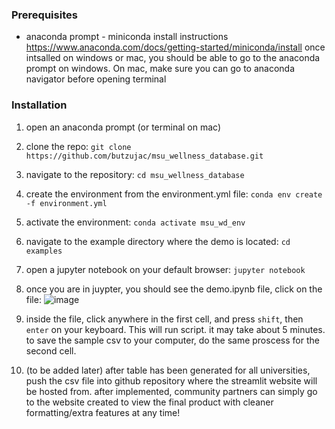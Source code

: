 ### Prerequisites
- anaconda prompt - miniconda install instructions
 https://www.anaconda.com/docs/getting-started/miniconda/install
once intsalled on windows or mac, you should be able to go to the anaconda prompt on windows. On mac, make sure you can go to anaconda navigator before opening terminal

### Installation 
1. open an anaconda prompt (or terminal on mac)
2. clone the repo:
   `git clone https://github.com/butzujac/msu_wellness_database.git`
   
4. navigate to the repository: 
	`cd msu_wellness_database`
5. create the environment from the environment.yml file:
	`conda env create -f environment.yml`
6. activate the environment:
	`conda activate msu_wd_env`
7. navigate to the example directory where the demo is located:
	`cd examples`
8. open a jupyter notebook on your default browser:
	`jupyter notebook`
9. once you are in juypter, you should see the demo.ipynb file, click on the file:
![image](https://github.com/user-attachments/assets/bb48511b-0f7b-4c21-9535-386f6d461c7f)

10. inside the file, click anywhere in the first cell, and press `shift`, then `enter` on your keyboard. This will run script. it may take about 5 minutes. to save the sample csv to your computer, do the same proscess for the second cell. 
11. (to be added later) after table has been generated for all universities, push the csv file into github repository where the streamlit website will be hosted from. after implemented, community partners can simply go to the website created to view the final product with cleaner formatting/extra features at any time!
